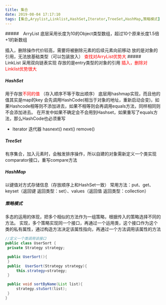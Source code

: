 ```yaml
---
title: 集合
date: 2019-08-04 17:17:10
tags: [集合,Aryylist,Linklist,HashSet,Iterator,TreeSet,HashMap,策略模式]
---
```

#####　ArryList
底层采用长度为10的Object类型数组，超过10个原来长度1.5倍+1的新数组
<!-- more -->
插入，删除操作代价较高，需要将被删除元素的后续元素向前移动
放的是对象的引用，无法放基础类型（可以包装放入）
<font color=red>查找对ArryList优势大</font>
#####　LinkList
采用双向链表实现
存放的是entry类型的对象的引用
<font color=red>插入，删除对Linklist优势很大</font>

##### HashSet
用于存放<font color=red>不同的值</font> （存入顺序不等于取出顺序）
底层用hashmap实现，而且他的值其实是map的key
会先调用HashCode(相当于对象的地址，重新启动会变)，如果Hashcode相等则不添加进去，如果不相等则会再调用equals方法，同样相同则 不会添加进去。
在开发中如果不确定会不会用到Hashset，如果重写了equals方法，那么HashCode也必须重写
- Iterator 迭代器
hasnext()
next()
remove()
##### TreeSet 
有序集合，加入元素时，会触发排序操作，所以自建的对象需新定义一个类实现comparator接口，重写compare方法

##### HashMap
以键值对方式存储信息（存放顺序上和HashSet一致）
常用方法：put、get、keyset（返回键 返回类型：set）、values（返回值 返回类型：collection）

##### 策略模式
多态的运用的体现，把多个相似的方法作为一组策略，根据传入的策略选择不同的方法。
实现，多个策略实现同一个接口，再通过一个运用类，这个接口作为这个类的私有属性，通过构造方法决定该属性指向，再通过一个方法调用该属性的方法
``` java
//定义一个类调用该接口
public class UserSort {
 private Strategy strategy;

 public UserSort(){
 }
 public  UserSort(Strategy strategy){
     this.strategy=strategy;
 }

 public void sortByName(List list){
     strategy.stuSort(list);
 }
}
```